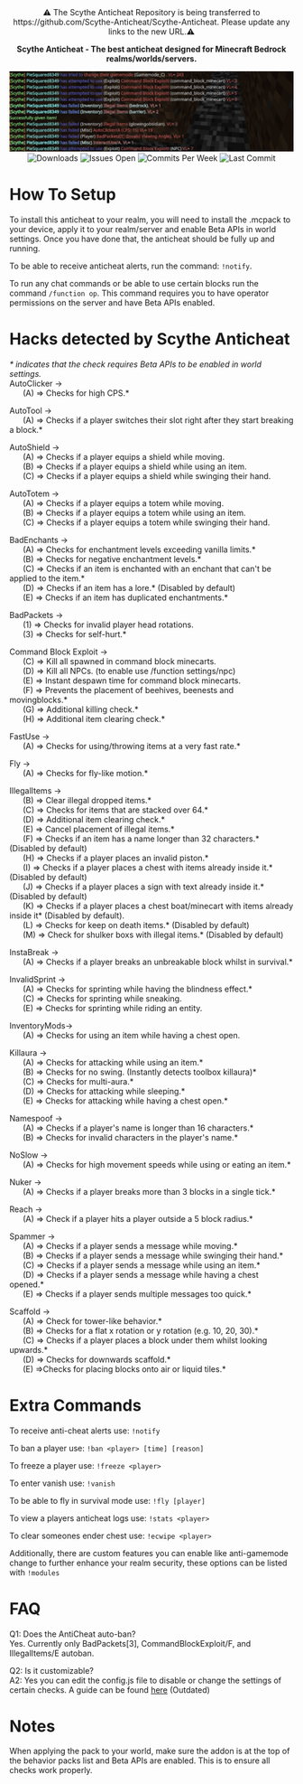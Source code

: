 <div align="center">
  ⚠️ The Scythe Anticheat Repository is being transferred to https://github.com/Scythe-Anticheat/Scythe-Anticheat. Please update any links to the new URL.⚠️


  <b>Scythe Anticheat - The best anticheat designed for Minecraft Bedrock realms/worlds/servers.</b>

  <img src="https://raw.githubusercontent.com/MrDiamond64/image-assets/main/scythe%20pog%20anticheat.png" width="600" alt="Scythe AntiCheat"/>
</div>
<div align="center">
  <img src="https://img.shields.io/github/downloads/Scythe-Anticheat/Scythe-AntiCheat/total?style=for-the-badge" alt="Downloads"/>
  <img src="https://img.shields.io/github/issues/Scythe-Anticheat/Scythe-AntiCheat?label=ISSUES%20OPEN&style=for-the-badge" alt="Issues Open"/>
  <img src="https://img.shields.io/github/commit-activity/m/Scythe-Anticheat/Scythe-AntiCheat?style=for-the-badge" alt="Commits Per Week"/>
  <img src="https://img.shields.io/github/last-commit/Scythe-Anticheat/Scythe-AntiCheat?style=for-the-badge" alt="Last Commit"/>
</div>

# How To Setup
To install this anticheat to your realm, you will need to install the .mcpack to your device, apply it to your realm/server and enable Beta APIs in world settings. Once you have done that, the anticheat should be fully up and running.

To be able to receive anticheat alerts, run the command: ```!notify```.

To run any chat commands or be able to use certain blocks run the command ```/function op```. This command requires you to have operator permissions on the server and have Beta APIs enabled.

# Hacks detected by Scythe Anticheat
*\* indicates that the check requires Beta APIs to be enabled in world settings.*<br/>
  AutoClicker -><br/>
&nbsp;&nbsp;&nbsp;&nbsp;&nbsp;&nbsp;(A) => Checks for high CPS.\*<br/>

  AutoTool -><br/>
&nbsp;&nbsp;&nbsp;&nbsp;&nbsp;&nbsp;(A) => Checks if a player switches their slot right after they start breaking a block.\*<br/>

  AutoShield -><br/>
&nbsp;&nbsp;&nbsp;&nbsp;&nbsp;&nbsp;(A) => Checks if a player equips a shield while moving.<br/>
&nbsp;&nbsp;&nbsp;&nbsp;&nbsp;&nbsp;(B) => Checks if a player equips a shield while using an item.<br/>
&nbsp;&nbsp;&nbsp;&nbsp;&nbsp;&nbsp;(C) => Checks if a player equips a shield while swinging their hand.<br/>

  AutoTotem -><br/>
&nbsp;&nbsp;&nbsp;&nbsp;&nbsp;&nbsp;(A) => Checks if a player equips a totem while moving.<br/>
&nbsp;&nbsp;&nbsp;&nbsp;&nbsp;&nbsp;(B) => Checks if a player equips a totem while using an item.<br/>
&nbsp;&nbsp;&nbsp;&nbsp;&nbsp;&nbsp;(C) => Checks if a player equips a totem while swinging their hand.<br/>

  BadEnchants -><br/>
&nbsp;&nbsp;&nbsp;&nbsp;&nbsp;&nbsp;(A) => Checks for enchantment levels exceeding vanilla limits.\*<br/>
&nbsp;&nbsp;&nbsp;&nbsp;&nbsp;&nbsp;(B) => Checks for negative enchantment levels.\*<br/>
&nbsp;&nbsp;&nbsp;&nbsp;&nbsp;&nbsp;(C) => Checks if an item is enchanted with an enchant that can't be applied to the item.\*<br/>
&nbsp;&nbsp;&nbsp;&nbsp;&nbsp;&nbsp;(D) => Checks if an item has a lore.\* (Disabled by default)<br/>
&nbsp;&nbsp;&nbsp;&nbsp;&nbsp;&nbsp;(E) => Checks if an item has duplicated enchantments.\*<br/>

  BadPackets -><br/>
&nbsp;&nbsp;&nbsp;&nbsp;&nbsp;&nbsp;(1) => Checks for invalid player head rotations.<br/>
&nbsp;&nbsp;&nbsp;&nbsp;&nbsp;&nbsp;(3) => Checks for self-hurt.\*<br/>

  Command Block Exploit -><br/>
&nbsp;&nbsp;&nbsp;&nbsp;&nbsp;&nbsp;(C) => Kill all spawned in command block minecarts.<br/>
&nbsp;&nbsp;&nbsp;&nbsp;&nbsp;&nbsp;(D) => Kill all NPCs. (to enable use /function settings/npc)<br/>
&nbsp;&nbsp;&nbsp;&nbsp;&nbsp;&nbsp;(E) => Instant despawn time for command block minecarts.<br/>
&nbsp;&nbsp;&nbsp;&nbsp;&nbsp;&nbsp;(F) => Prevents the placement of beehives, beenests and movingblocks.\*<br/>
&nbsp;&nbsp;&nbsp;&nbsp;&nbsp;&nbsp;(G) => Additional killing check.\*<br/>
&nbsp;&nbsp;&nbsp;&nbsp;&nbsp;&nbsp;(H) => Additional item clearing check.\*<br/>

  FastUse -><br/>
&nbsp;&nbsp;&nbsp;&nbsp;&nbsp;&nbsp;(A) => Checks for using/throwing items at a very fast rate.\*

  Fly -><br/>
&nbsp;&nbsp;&nbsp;&nbsp;&nbsp;&nbsp;(A) => Checks for fly-like motion.\*<br/>

  IllegalItems -><br/>
&nbsp;&nbsp;&nbsp;&nbsp;&nbsp;&nbsp;(B) => Clear illegal dropped items.\*<br/>
&nbsp;&nbsp;&nbsp;&nbsp;&nbsp;&nbsp;(C) => Checks for items that are stacked over 64.\*<br/>
&nbsp;&nbsp;&nbsp;&nbsp;&nbsp;&nbsp;(D) => Additional item clearing check.\*<br/>
&nbsp;&nbsp;&nbsp;&nbsp;&nbsp;&nbsp;(E) => Cancel placement of illegal items.\*<br/>
&nbsp;&nbsp;&nbsp;&nbsp;&nbsp;&nbsp;(F) => Checks if an item has a name longer than 32 characters.\* (Disabled by default)<br/>
&nbsp;&nbsp;&nbsp;&nbsp;&nbsp;&nbsp;(H) => Checks if a player places an invalid piston.\*<br/>
&nbsp;&nbsp;&nbsp;&nbsp;&nbsp;&nbsp;(I) => Checks if a player places a chest with items already inside it.\* (Disabled by default)<br/>
&nbsp;&nbsp;&nbsp;&nbsp;&nbsp;&nbsp;(J) => Checks if a player places a sign with text already inside it.\* (Disabled by default)<br/>
&nbsp;&nbsp;&nbsp;&nbsp;&nbsp;&nbsp;(K) => Checks if a player places a chest boat/minecart with items already inside it\* (Disabled by default).<br/>
&nbsp;&nbsp;&nbsp;&nbsp;&nbsp;&nbsp;(L) => Checks for keep on death items.\* (Disabled by default)<br/>
&nbsp;&nbsp;&nbsp;&nbsp;&nbsp;&nbsp;(M) => Check for shulker boxs with illegal items.\* (Disabled by default)<br/>

  InstaBreak -><br/>
&nbsp;&nbsp;&nbsp;&nbsp;&nbsp;&nbsp;(A) => Checks if a player breaks an unbreakable block whilst in survival.\*<br/>

  InvalidSprint -><br/>
&nbsp;&nbsp;&nbsp;&nbsp;&nbsp;&nbsp;(A) => Checks for sprinting while having the blindness effect.\*<br/>
&nbsp;&nbsp;&nbsp;&nbsp;&nbsp;&nbsp;(C) => Checks for sprinting while sneaking.<br/>
&nbsp;&nbsp;&nbsp;&nbsp;&nbsp;&nbsp;(E) => Checks for sprinting while riding an entity.<br/>

  InventoryMods-><br/>
&nbsp;&nbsp;&nbsp;&nbsp;&nbsp;&nbsp;(A) => Checks for using an item while having a chest open.<br/>

  Killaura -><br/>
&nbsp;&nbsp;&nbsp;&nbsp;&nbsp;&nbsp;(A) => Checks for attacking while using an item.\*<br/>
&nbsp;&nbsp;&nbsp;&nbsp;&nbsp;&nbsp;(B) => Checks for no swing. (Instantly detects toolbox killaura)\*<br/>
&nbsp;&nbsp;&nbsp;&nbsp;&nbsp;&nbsp;(C) => Checks for multi-aura.\*<br/>
&nbsp;&nbsp;&nbsp;&nbsp;&nbsp;&nbsp;(D) => Checks for attacking while sleeping.\*<br/>
&nbsp;&nbsp;&nbsp;&nbsp;&nbsp;&nbsp;(E) => Checks for attacking while having a chest open.\*<br/>

  Namespoof -><br/>
&nbsp;&nbsp;&nbsp;&nbsp;&nbsp;&nbsp;(A) => Checks if a player's name is longer than 16 characters.\*<br/>
&nbsp;&nbsp;&nbsp;&nbsp;&nbsp;&nbsp;(B) => Checks for invalid characters in the player's name.\*<br/>

  NoSlow -><br/>
&nbsp;&nbsp;&nbsp;&nbsp;&nbsp;&nbsp;(A) => Checks for high movement speeds while using or eating an item.\*

  Nuker -><br/>
&nbsp;&nbsp;&nbsp;&nbsp;&nbsp;&nbsp;(A) => Checks if a player breaks more than 3 blocks in a single tick.\*

  Reach -><br/>
&nbsp;&nbsp;&nbsp;&nbsp;&nbsp;&nbsp;(A) => Check if a player hits a player outside a 5 block radius.\*<br/>

  Spammer -><br/>
&nbsp;&nbsp;&nbsp;&nbsp;&nbsp;&nbsp;(A) => Checks if a player sends a message while moving.\*<br/>
&nbsp;&nbsp;&nbsp;&nbsp;&nbsp;&nbsp;(B) => Checks if a player sends a message while swinging their hand.\*<br/>
&nbsp;&nbsp;&nbsp;&nbsp;&nbsp;&nbsp;(C) => Checks if a player sends a message while using an item.\*<br/>
&nbsp;&nbsp;&nbsp;&nbsp;&nbsp;&nbsp;(D) => Checks if a player sends a message while having a chest opened.\*<br/>
&nbsp;&nbsp;&nbsp;&nbsp;&nbsp;&nbsp;(E) => Checks if a player sends multiple messages too quick.\*<br/>

  Scaffold -><br/>
&nbsp;&nbsp;&nbsp;&nbsp;&nbsp;&nbsp;(A) => Check for tower-like behavior.\*<br/>
&nbsp;&nbsp;&nbsp;&nbsp;&nbsp;&nbsp;(B) => Checks for a flat x rotation or y rotation (e.g. 10, 20, 30).\*<br/>
&nbsp;&nbsp;&nbsp;&nbsp;&nbsp;&nbsp;(C) => Checks if a player places a block under them whilst looking upwards.\*<br/>
&nbsp;&nbsp;&nbsp;&nbsp;&nbsp;&nbsp;(D) => Checks for downwards scaffold.\*<br/>
&nbsp;&nbsp;&nbsp;&nbsp;&nbsp;&nbsp;(E) =>Checks for placing blocks onto air or liquid tiles.\*<br/>

# Extra Commands
To receive anti-cheat alerts use: ```!notify```

To ban a player use: ```!ban <player> [time] [reason]```

To freeze a player use: ```!freeze <player>```

To enter vanish use: ```!vanish```

To be able to fly in survival mode use: ```!fly [player]```

To view a players anticheat logs use: ```!stats <player>```

To clear someones ender chest use: ```!ecwipe <player>```

Additionally, there are custom features you can enable like anti-gamemode change to further enhance your realm security, these options can be listed with ```!modules```

# FAQ

Q1: Does the AntiCheat auto-ban?<br/>
Yes. Currently only BadPackets[3], CommandBlockExploit/F, and IllegalItems/E autoban.

Q2: Is it customizable?<br/>
A2: Yes you can edit the config.js file to disable or change the settings of certain checks. A guide can be found [here](https://github.com/Scythe-Anticheat/Scythe-AntiCheat/wiki/How-to-Setup) (Outdated)

# Notes
When applying the pack to your world, make sure the addon is at the top of the behavior packs list and Beta APIs are enabled. This is to ensure all checks work properly.
